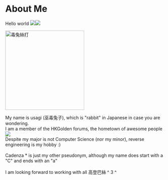 About Me
=====
Hello world <img src="http://forum14.hkgolden.com/faces/xmas/bouncy.gif" /><img src="http://forum14.hkgolden.com/faces/xmas/bouncy.gif" /><br />

<img src="http://i.imgur.com/rSAubyI.png" alt="毒兔絲打" width="250" height="250"/>

My name is usagi (巫毒兔子), which is "rabbit" in Japanese in case you are wondering.<br />
I am a member of the HKGolden forums, the hometown of awesome people <img src="http://forum14.hkgolden.com/faces/slick.gif" /><br />
Despite my major is not Computer Science (nor my minor), reverse engineering is my hobby :)<br />
<br />
Cadenza * is just my other pseudonym, although my name does start with a "C" and ends with an "a" <br />
<br />
I am looking forward to working with all 高登巴絲 ^ 3 ^
